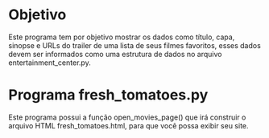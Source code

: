 # Objetivo
Este programa tem por objetivo mostrar os dados como título, capa, sinopse e URLs do trailer de uma lista de seus filmes favoritos, esses dados devem ser informados como uma estrutura de dados no arquivo entertainment_center.py.

# Programa fresh_tomatoes.py
Este programa possui a função open_movies_page() que irá construir o arquivo HTML fresh_tomatoes.html, para que você possa exibir seu site.
